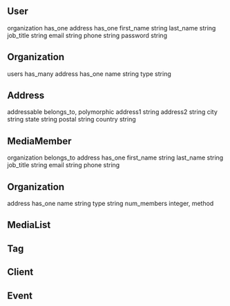 ## User
organization    has_one
address         has_one
first_name      string
last_name       string
job_title       string
email           string
phone           string
password        string

## Organization
users           has_many
address         has_one
name            string
type            string

## Address
addressable     belongs_to, polymorphic
address1        string
address2        string
city            string
state           string
postal          string
country         string


## MediaMember
organization          belongs_to
address               has_one
first_name            string
last_name             string
job_title             string
email                 string
phone                 string

## Organization
address               has_one
name                  string
type                  string
num_members           integer, method

## MediaList

## Tag

## Client

## Event
